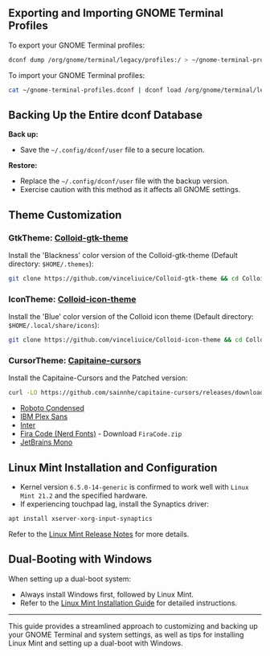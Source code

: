 ## Exporting and Importing GNOME Terminal Profiles

To export your GNOME Terminal profiles:

```sh
dconf dump /org/gnome/terminal/legacy/profiles:/ > ~/gnome-terminal-profiles.dconf
```

To import your GNOME Terminal profiles:

```sh
cat ~/gnome-terminal-profiles.dconf | dconf load /org/gnome/terminal/legacy/profiles:/
```

## Backing Up the Entire dconf Database

**Back up:**

- Save the `~/.config/dconf/user` file to a secure location.

**Restore:**

- Replace the `~/.config/dconf/user` file with the backup version.
- Exercise caution with this method as it affects all GNOME settings.

## Theme Customization

### GtkTheme: [Colloid-gtk-theme](https://github.com/vinceliuice/Colloid-gtk-theme)

Install the 'Blackness' color version of the Colloid-gtk-theme (Default directory: `$HOME/.themes`):

```sh
git clone https://github.com/vinceliuice/Colloid-gtk-theme && cd Colloid-gtk-theme && ./install.sh --color dark --tweaks black rimless
```

### IconTheme: [Colloid-icon-theme](https://github.com/vinceliuice/Colloid-icon-theme)

Install the 'Blue' color version of the Colloid icon theme (Default directory: `$HOME/.local/share/icons`):

```sh
git clone https://github.com/vinceliuice/Colloid-icon-theme && cd Colloid-icon-theme && ./install.sh
```

### CursorTheme: [Capitaine-cursors](https://github.com/keeferrourke/capitaine-cursors)

Install the Capitaine-Cursors and the Patched version:

```sh
curl -LO https://github.com/sainnhe/capitaine-cursors/releases/download/r5/Linux.zip && unzip Linux.zip && mv 'Capitaine Cursors' ~/.icons/Capitaine-Cursors
```

- [Roboto Condensed](https://fonts.google.com/specimen/Roboto+Condensed)
- [IBM Plex Sans](https://fonts.google.com/specimen/IBM+Plex+Sans)
- [Inter](https://fonts.google.com/specimen/Inter)
- [Fira Code (Nerd Fonts)](https://github.com/ryanoasis/nerd-fonts/releases/latest) - Download `FiraCode.zip`
- [JetBrains Mono](https://www.jetbrains.com/lp/mono)

## Linux Mint Installation and Configuration

- Kernel version `6.5.0-14-generic` is confirmed to work well with `Linux Mint 21.2` and the specified hardware.
- If experiencing touchpad lag, install the Synaptics driver:

```sh
apt install xserver-xorg-input-synaptics
```

Refer to the [Linux Mint Release Notes](https://linuxmint.com/rel_virginia.php) for more details.

## Dual-Booting with Windows

When setting up a dual-boot system:

- Always install Windows first, followed by Linux Mint.
- Refer to the [Linux Mint Installation Guide](https://linuxmint-installation-guide.readthedocs.io/en/latest/multiboot.html) for detailed instructions.

---

This guide provides a streamlined approach to customizing and backing up your GNOME Terminal and system settings, as well as tips for installing Linux Mint and setting up a dual-boot with Windows.
